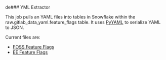 de### YML Extractor

This job pulls an YAML files into tables in Snowflake within the raw.gitlab_data_yaml.feature_flags table. It uses [PyYAML](https://pypi.org/project/pyyaml/) to serialize YAML to JSON.

Current files are:

* [FOSS Feature Flags](https://gitlab.com/gitlab-org/gitlab/-/tree/master/config/feature_flags/)
* [EE Feature Flags](https://gitlab.com/gitlab-org/gitlab/-/tree/master/ee/config/feature_flags/)

